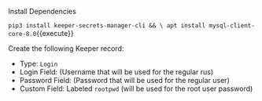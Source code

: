 

Install Dependencies

`pip3 install keeper-secrets-manager-cli && \
apt install mysql-client-core-8.0`{{execute}}


Create the following Keeper record:

- Type: `Login`
- Login Field: (Username that will be used for the regular rus)
- Password Field: (Password that will be used for the regular user)
- Custom Field: Labeled `rootpwd` (will be used for the root user password)
